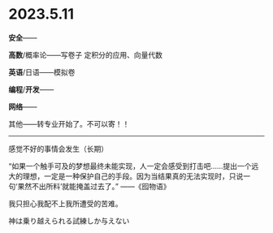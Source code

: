 # 2023.5.11

**安全**——

**高数**/概率论——写卷子 定积分的应用、向量代数

**英语**/日语——模拟卷

**编程**/**开发**——

**网络**——

其他——转专业开始了。不可以寄！！

------

感觉不好的事情会发生（长期）

“如果一个触手可及的梦想最终未能实现，人一定会感受到打击吧……提出一个远大的理想，一定是一种保护自己的手段。因为当结果真的无法实现时，只说一句‘果然不出所料’就能掩盖过去了。” ——《囮物语》

我只担心我配不上我所遭受的苦难。

神は乗り越えられる試練しか与えない

